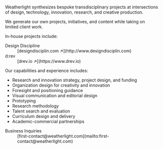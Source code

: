<div class="container container-narrow py-5 mx-auto">

<div class="row mb-5" markdown="1">

Weatherlight synthesizes bespoke transdisciplinary projects at intersections of design, technology, innovation, research, and creative production.

We generate our own projects, initiatives, and content while taking on limited client work.

</div><!-- .row -->


<div class="row mb-5">

<p>In-house projects include:</p>

<dl>

<dt class="col-4">
Design Discipline
</dt>
<dd class="col-8" markdown="1">
[designdisciplin.com ↗](http://www.designdisciplin.com)
</dd>

<dt class="col-4">
d:rev
</dt>
<dd class="col-8" markdown="1">
[drev.io ↗](https://www.drev.io)
</dd>

</dl>

</div><!-- .row -->


<div class="row mb-3 small" markdown="1">

Our capabilities and experience includes:

- Research and innovation strategy, project design, and funding
- Organization design for creativity and innovation
- Foresight and positioning guidance
- Visual communication and editorial design
- Prototyping
- Research methodology
- Talent search and evaluation
- Curriculum design and delivery
- Academic-commercial partnerships

</div><!-- .row -->


<dl class="row mb-5 small">
<dt class="col-4">
Business Inquiries
</dt>
<dd class="col-8" markdown="1">
[first-contact@weatherlight.com](mailto:first-contact@weatherlight.com)
</dd>
</dl>


</div><!-- .container -->
